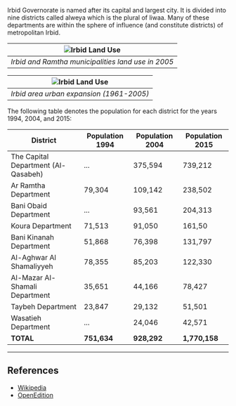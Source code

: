 Irbid Governorate is named after its capital and largest city. It is divided into nine districts called alweya which
is the plural of liwaa. Many of these departments are within the sphere of influence (and constitute districts) of
metropolitan Irbid.

| ![Irbid Land Use](resource:assets/images/chapters/2-geography/lessons_images/land_use.jpg) |
|-----------------------------------------------------------------------------------------------------------|
| *Irbid and Ramtha municipalities land use in 2005*                                                        |

| ![Irbid Land Use](resource:assets/images/chapters/2-geography/lessons_images/urban_expansion.jpg) |
|------------------------------------------------------------------------------------------------------------------|
| *Irbid area urban expansion (1961-2005)*                                                                         |

The following table denotes the population for each district for the years 1994, 2004, and 2015:

| District                             | Population 1994 | Population 2004 | Population 2015 |
|--------------------------------------|-----------------|-----------------|-----------------|
| The Capital Department  (Al-Qasabeh) | ...             | 375,594         | 739,212         |
| Ar Ramtha Department                 | 79,304          | 109,142         | 238,502         |
| Bani Obaid Department                | ...             | 93,561          | 204,313         |
| Koura Department                     | 71,513          | 91,050          | 161,50          |
| Bani Kinanah Department              | 51,868          | 76,398          | 131,797         |
| Al-Aghwar Al Shamaliyyeh             | 78,355          | 85,203          | 122,330         |
| Al-Mazar Al-Shamali Department       | 35,651          | 44,166          | 78,427          |
| Taybeh Department                    | 23,847          | 29,132          | 51,501          |
| Wasatieh Department                  | ...             | 24,046          | 42,571          |
| **TOTAL**                            | **751,634**     | **928,292**     | **1,770,158**   |

--------

## References

* [Wikipedia](https://en.wikipedia.org/wiki/Irbid_Governorate)
* [OpenEdition](https://books.openedition.org/ifpo/5048)